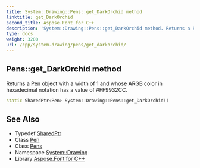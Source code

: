 ```yaml
---
title: System::Drawing::Pens::get_DarkOrchid method
linktitle: get_DarkOrchid
second_title: Aspose.Font for C++
description: 'System::Drawing::Pens::get_DarkOrchid method. Returns a Pen object with a width of 1 and whose ARGB color in hexadecimal notation has a value of #FF9932CC in C++.'
type: docs
weight: 3200
url: /cpp/system.drawing/pens/get_darkorchid/
---
```

## Pens::get_DarkOrchid method


Returns a [Pen](../../pen/) object with a width of 1 and whose ARGB color in hexadecimal notation has a value of #FF9932CC.

```cpp
static SharedPtr<Pen> System::Drawing::Pens::get_DarkOrchid()
```

## See Also

* Typedef [SharedPtr](../../../system/sharedptr/)
* Class [Pen](../../pen/)
* Class [Pens](../)
* Namespace [System::Drawing](../../)
* Library [Aspose.Font for C++](../../../)

